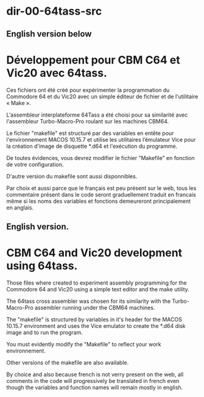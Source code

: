 # dir-00-64tass-src
English version below
---------------------

Développement pour CBM C64 et Vic20 avec 64tass.
================================================
Ces fichiers ont été créé pour expérimenter la programmation du Commodore 64 et du Vic20 avec un simple éditeur de fichier et de l'utilitaire « Make ».

L'assembleur interplateforme 64Tass a été choisi pour sa similarité avec l'assembleur Turbo-Macro-Pro roulant sur les machines CBM64.

Le fichier "makefile" est structuré par des variables en entête pour l'environnement MACOS 10.15.7 et utilise les utilitaires l’émulateur Vice pour la création d'image de disquette *.d64 et l'exécution du programme. 

De toutes évidences, vous devrez modifier le fichier "Makefile" en fonction de votre configuration.

D'autre version du makefile sont aussi disponnibles.

Par choix et aussi parce que le français est peu présent sur le web, tous les commentaire présent dans le code seront graduellement traduit en francais même si les noms des variables et fonctions demeureront principalement en anglais.

English version.
----------------
CBM C64 and Vic20 development using 64tass.
===========================================
Those files where created to experiment assembly programming for the Commodore 64 and Vic20 using a simple text editor and the make utility. 

The 64tass cross assembler was chosen for its similarity with the Turbo-Macro-Pro assembler running under the CBM64 machines.

The "makefile" is structured by variables in it's header for the MACOS 10.15.7 environment and uses the Vice emulator to create the *.d64 disk image and to run the program.

You must evidently modify the "Makefile" to reflect your work environnement.

Other versions of the makefile are also available.

By choice and also because french is not verry present on the web, all comments in the code will progressively be translated in french even though the variables and function names will remain mostly in english.
